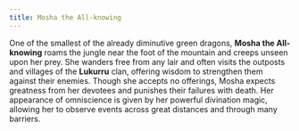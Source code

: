 ```yaml
---
title: Mosha the All-knowing
---
```


One of the smallest of the already diminutive green dragons, **Mosha the All-knowing** roams the jungle near the foot of the mountain and creeps unseen upon her prey. She wanders free from any lair and often visits the outposts and villages of the **Lukurru** clan, offering wisdom to strengthen them against their enemies. Though she accepts no offerings, Mosha expects greatness from her devotees and punishes their failures with death. Her appearance of omniscience is given by her powerful divination magic, allowing her to observe events across great distances and through many barriers.

